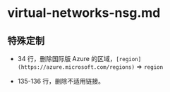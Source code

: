 # virtual-networks-nsg.md

## 特殊定制

* 34 行，删除国际版 Azure 的区域，`[region](https://azure.microsoft.com/regions)` => `region`

* 135-136 行，删除不适用链接。